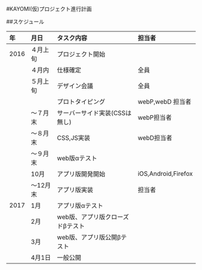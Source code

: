 #KAYOMI(仮)プロジェクト進行計画  
  
##スケジュール  
  
|年|月日|タスク内容|担当者|
|:--|:--|:--|:--|
|2016|４月上旬|プロジェクト開始||
||４月内|仕様確定|全員|
||５月上旬|デザイン会議|全員|
|||プロトタイピング|webP,webD 担当者|
||～７月末|サーバーサイド実装(CSSは無し)|webP担当者|
||～８月末|CSS,JS実装|webD担当者|
||～９月末|web版αテスト||
||10月|アプリ版開発開始|iOS,Android,Firefox|
||～12月末|アプリ版実装|担当者|
|2017|1月|アプリ版αテスト||
||2月|web版、アプリ版クローズドβテスト||
||3月|web版、アプリ版公開βテスト||
||4月1日|一般公開||
